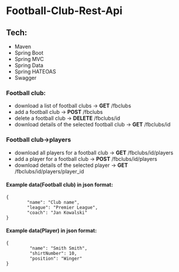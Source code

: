 # Football-Club-Rest-Api

## Tech:
* Maven
* Spring Boot 
* Spring MVC 
* Spring Data 
* Spring HATEOAS 
* Swagger

### Football club:
* download a list of football clubs -> **GET** /fbclubs
* add a football club -> **POST** /fbclubs
* delete a football club -> **DELETE** /fbclubs/id
* download details of the selected football club -> **GET** /fbclubs/id


### Football club->players
* download all players for a football club -> **GET** /fbclubs/id/players
* add a player for a football club -> **POST** /fbclubs/id/players
* download details of the selected player -> **GET** /fbclubs/id/players/player_id

#### Example data(Football club) in json format: 
```
{
        "name": "Club name",
        "league": "Premier League",
        "coach": "Jan Kowalski"
}
```

#### Example data(Player) in json format: 
```
{
         "name": "Smith Smith",
         "shirtNumber": 10,
         "position": "Winger"
}
```
